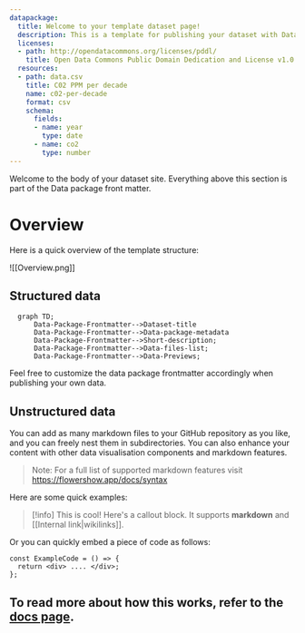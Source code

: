 ```yaml
---
datapackage:
  title: Welcome to your template dataset page!
  description: This is a template for publishing your dataset with Datahub Cloud. 
  licenses:
  - path: http://opendatacommons.org/licenses/pddl/
    title: Open Data Commons Public Domain Dedication and License v1.0
  resources:
  - path: data.csv
    title: C02 PPM per decade
    name: c02-per-decade
    format: csv
    schema:
      fields:
      - name: year
        type: date
      - name: co2
        type: number
---
```


Welcome to the body of your dataset site. Everything above this section is part of the Data package front matter. 

# Overview

Here is a quick overview of the template structure:

![[Overview.png]]

## Structured data

```mermaid
  graph TD;
      Data-Package-Frontmatter-->Dataset-title
      Data-Package-Frontmatter-->Data-package-metadata
      Data-Package-Frontmatter-->Short-description;
      Data-Package-Frontmatter-->Data-files-list;
      Data-Package-Frontmatter-->Data-Previews;
```

Feel free to customize the data package frontmatter accordingly when publishing your own data. 

## Unstructured data

You can add as many markdown files to your GitHub repository as you like, and you can freely nest them in subdirectories. You can also enhance your content with other data visualisation components and markdown features.

> Note: For a full list of supported markdown features visit https://flowershow.app/docs/syntax

Here are some quick examples:

> [!info] This is cool!
> Here's a callout block.
> It supports **markdown** and [[Internal link|wikilinks]].

Or you can quickly embed a piece of code as follows:

```
const ExampleCode = () => {
  return <div> .... </div>;
};
```

## To read more about how this works, refer to the [docs page](https://datahub.io/@Daniellappv/datahub-cloud-template/docs).

